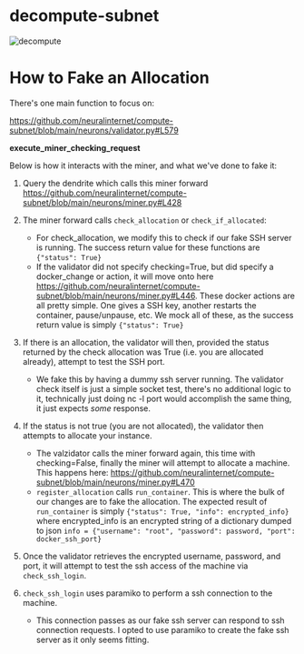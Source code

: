 # decompute-subnet

![decompute](https://media.discordapp.net/attachments/1239310439641387068/1305620071871418389/telechargement.jpeg?ex=6742da32&is=674188b2&hm=afd85aaf21a43008e9c1699b0f8131fbd1ae55c32fb3104e330ecd470c23043f&=&format=webp&width=824&height=877)

# How to Fake an Allocation

There's one main function to focus on:

https://github.com/neuralinternet/compute-subnet/blob/main/neurons/validator.py#L579

**execute_miner_checking_request**

Below is how it interacts with the miner, and what we've done to fake it:

1. Query the dendrite which calls this miner forward https://github.com/neuralinternet/compute-subnet/blob/main/neurons/miner.py#L428

2. The miner forward calls `check_allocation` or `check_if_allocated`:
   - For check_allocation, we modify this to check if our fake SSH server is running. The success return value for these functions are `{"status": True}`
   - If the validator did not specify checking=True, but did specify a docker_change or action, it will move onto here https://github.com/neuralinternet/compute-subnet/blob/main/neurons/miner.py#L446. These docker actions are all pretty simple. One gives a SSH key, another restarts the container, pause/unpause, etc. We mock all of these, as the success return value is simply `{"status": True}`

3. If there is an allocation, the validator will then, provided the status returned by the check allocation was True (i.e. you are allocated already), attempt to test the SSH port.

   - We fake this by having a dummy ssh server running. The validator check itself is just a simple socket test, there's no additional logic to it, technically just doing nc -l port would accomplish the same thing, it just expects _some_ response.

4. If the status is not true (you are not allocated), the validator then attempts to allocate your instance.

   - The valzidator calls the miner forward again, this time with checking=False, finally the miner will attempt to allocate a machine. This happens here: https://github.com/neuralinternet/compute-subnet/blob/main/neurons/miner.py#L470
   - `register_allocation` calls `run_container`. This is where the bulk of our changes are to fake the allocation. The expected result of `run_container` is simply `{"status": True, "info": encrypted_info}` where encrypted_info is an encrypted string of a dictionary dumped to json `info = {"username": "root", "password": password, "port": docker_ssh_port}`
  
5. Once the validator retrieves the encrypted username, password, and port, it will attempt to test the ssh access of the machine via `check_ssh_login`.

6. `check_ssh_login` uses paramiko to perform a ssh connection to the machine.
   - This connection passes as our fake ssh server can respond to ssh connection requests. I opted to use paramiko to create the fake ssh server as it only seems fitting.
